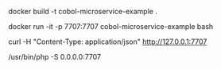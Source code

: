 

docker build -t cobol-microservice-example  .

docker run -it -p 7707:7707  cobol-microservice-example  bash

 curl -H "Content-Type: application/json" http://127.0.0.1:7707

/usr/bin/php -S 0.0.0.0:7707

